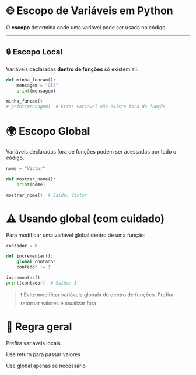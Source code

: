 # 🌐 Escopo de Variáveis em Python

O **escopo** determina onde uma variável pode ser usada no código.

---

## 🔒 Escopo Local

Variáveis declaradas **dentro de funções** só existem ali.

```python
def minha_funcao():
    mensagem = "Olá"
    print(mensagem)

minha_funcao()
# print(mensagem)  # Erro: variável não existe fora da função
```

# 🌍 Escopo Global
Variáveis declaradas fora de funções podem ser acessadas por todo o código.

```python
nome = "Victor"

def mostrar_nome():
    print(nome)

mostrar_nome()  # Saída: Victor
```

# ⚠️ Usando global (com cuidado)
Para modificar uma variável global dentro de uma função:
```python
contador = 0

def incrementar():
    global contador
    contador += 1

incrementar()
print(contador)  # Saída: 1
```
> ❗ Evite modificar variáveis globais de dentro de funções. Prefira retornar valores e atualizar fora.

# 🧪 Regra geral
Prefira variáveis locais

Use return para passar valores

Use global apenas se necessário